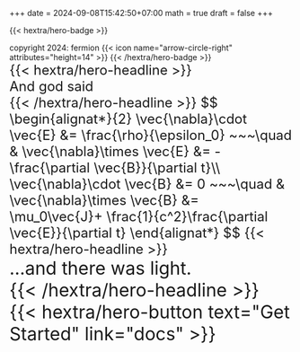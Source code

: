 +++
date = 2024-09-08T15:42:50+07:00
math = true
draft = false
+++



{{< hextra/hero-badge >}}
  <div class="hx-w-2 hx-h-2 hx-rounded-full hx-bg-primary-400"></div>
  <span>copyright 2024: fermion</span>
  {{< icon name="arrow-circle-right" attributes="height=14" >}}
{{< /hextra/hero-badge >}}


<div class="hx-mt-6 hx-mb-6" style="font-size: 1.5rem;">
{{< hextra/hero-headline >}}
<div class="hx-mt-6 hx-mb-6" style="font-size: 1.5rem;">
And god said
<div>
{{< /hextra/hero-headline >}}
$$
\begin{alignat*}{2}
\vec{\nabla}\cdot \vec{E} &= \frac{\rho}{\epsilon_0} ~~~\quad &
\vec{\nabla}\times \vec{E} &= -\frac{\partial \vec{B}}{\partial t}\\
\vec{\nabla}\cdot \vec{B} &= 0 ~~~\quad &
\vec{\nabla}\times \vec{B} &= \mu_0\vec{J}+ \frac{1}{c^2}\frac{\partial \vec{E}}{\partial t}
\end{alignat*}
$$
{{< hextra/hero-headline >}}
<div class="hx-mt-6 hx-mb-6" style="font-size: 2.0rem;">
...and there was light.
<div>
{{< /hextra/hero-headline >}}
</div>

<div class="hx-mb-6">
{{< hextra/hero-button text="Get Started" link="docs" >}}
</div>



